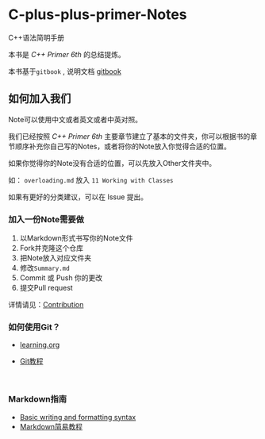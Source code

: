 # C-plus-plus-primer-Notes
C++语法简明手册

本书是 *C++ Primer 6th* 的总结提炼。

本书基于`gitbook` , 说明文档 [gitbook](https://toolchain.gitbook.com/structure.html)



## 如何加入我们

Note可以使用中文或者英文或者中英对照。



我们已经按照 *C++ Primer 6th* 主要章节建立了基本的文件夹，你可以根据书的章节顺序补充你自己写的Notes，或者将你的Note放入你觉得合适的位置。

如果你觉得你的Note没有合适的位置，可以先放入Other文件夹中。



如： `overloading.md` 放入 `11 Working with Classes`

如果有更好的分类建议，可以在 Issue 提出。



### 加入一份Note需要做

1. 以Markdown形式书写你的Note文件
2. Fork并克隆这个仓库
3. 把Note放入对应文件夹
4. 修改`Summary.md`
5. Commit 或 Push 你的更改
6. 提交Pull request

详情请见：[Contribution](CONTRIBUTING.md)



### 如何使用Git？

- [learning.org](https://learngitbranching.js.org/)

- [Git教程](https://www.liaoxuefeng.com/wiki/0013739516305929606dd18361248578c67b8067c8c017b000/0013758392816224cafd33c44b4451887cc941e6716805c000)

  ​

### Markdown指南

- [Basic writing and formatting syntax](https://help.github.com/articles/basic-writing-and-formatting-syntax/)
- [Markdown简易教程](Markdown-tutorial.md)

